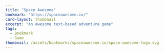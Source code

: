 ```yaml
---
title: "Space Awesome"
bookmark: "https://spaceawesome.io/"
card-layout: thumbnail
excerpt: "An awesome text-based adventure game"
tags:
  - Bookmark
  - Game
thumbnail: /assets/bookmarks/spaceawesome.io/space-awesome-logo.svg
---
```

